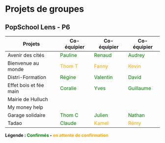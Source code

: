 # Projets de groupes
## PopSchool Lens - P6

| Projets | Co-équipier | Co-équipier | Co-équipier |
| ---- | ---- | ---- | ----|
| Avenir des cités | <span style='color:green'>Pauline</span> | <span style='color:green'>Renaud</span> | <span style='color:green'>Audrey</span> |
| Bienvenue au monde | <span style='color:orange'>Thom T</span> | <span style='color: orange'>Fanny</span> | <span style='color: orange'>Kevin</span> |
| Distri-Formation | <span style='color:green'>Régine</span> | <span style='color:green'>Valentin</span> | <span style='color:green'>David</span> |
| Effet bois et fée main | <span style='color:green'>Coralie</span> | <span style='color:green'>Yves</span> | <span style='color:green'>Guillaume</span> |
| Mairie de Hulluch | <span style='color:green'></span> | <span style='color:green'></span> | <span style='color:green'></span> |
| My money help | <span style='color:green'></span> | <span style='color:green'></span> | <span style='color:green'></span> |
| Garage solidaire | <span style='color:green'>Thom C</span> | <span style='color:green'>Julien</span> | <span style='color:green'>Nathan</span> |
| Tadao | <span style='color:green'>Claude</span> | <span style='color: orange'>Kamel</span> | <span style='color: orange'>Rémy</span> |

**Légende : <span style='color:green'>Confirmés</span> - <span style='color: orange'>en attente de confirmation</span>**